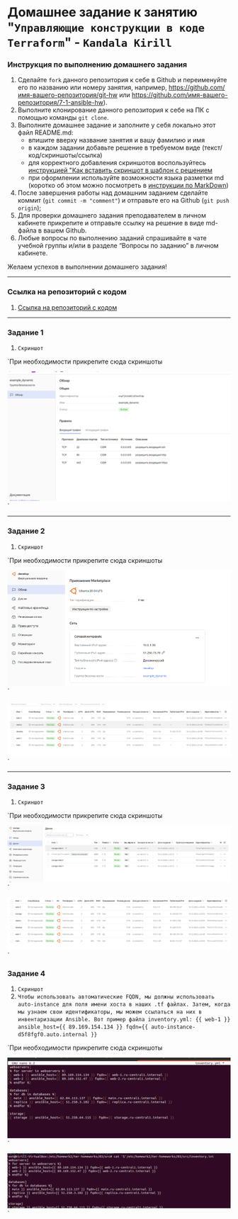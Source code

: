 # Домашнее задание к занятию "`Управляющие конструкции в коде Terraform`" - `Kandala Kirill`


### Инструкция по выполнению домашнего задания

   1. Сделайте `fork` данного репозитория к себе в Github и переименуйте его по названию или номеру занятия, например, https://github.com/имя-вашего-репозитория/git-hw или  https://github.com/имя-вашего-репозитория/7-1-ansible-hw).
   2. Выполните клонирование данного репозитория к себе на ПК с помощью команды `git clone`.
   3. Выполните домашнее задание и заполните у себя локально этот файл README.md:
      - впишите вверху название занятия и вашу фамилию и имя
      - в каждом задании добавьте решение в требуемом виде (текст/код/скриншоты/ссылка)
      - для корректного добавления скриншотов воспользуйтесь [инструкцией "Как вставить скриншот в шаблон с решением](https://github.com/netology-code/sys-pattern-homework/blob/main/screen-instruction.md)
      - при оформлении используйте возможности языка разметки md (коротко об этом можно посмотреть в [инструкции  по MarkDown](https://github.com/netology-code/sys-pattern-homework/blob/main/md-instruction.md))
   4. После завершения работы над домашним заданием сделайте коммит (`git commit -m "comment"`) и отправьте его на Github (`git push origin`);
   5. Для проверки домашнего задания преподавателем в личном кабинете прикрепите и отправьте ссылку на решение в виде md-файла в вашем Github.
   6. Любые вопросы по выполнению заданий спрашивайте в чате учебной группы и/или в разделе “Вопросы по заданию” в личном кабинете.
   
Желаем успехов в выполнении домашнего задания!
   
---
### Ссылка на репозиторий с кодом

1. [Ссылка на репозиторий с кодом](https://github.com/wintercomesX/ter-homeworks03_code)

---

### Задание 1

1. `Скриншот`

`При необходимости прикрепитe сюда скриншоты

![1](https://github.com/wintercomesX/ter-homeworks03/blob/main/ter-homeworks03/img/1.PNG)`


---

### Задание 2

1. `Скриншот`

`При необходимости прикрепитe сюда скриншоты

![1](https://github.com/wintercomesX/ter-homeworks03/blob/main/ter-homeworks03/img/2.PNG)`

![1](https://github.com/wintercomesX/ter-homeworks03/blob/main/ter-homeworks03/img/3.PNG)`


---

### Задание 3

1. `Скриншот`


`При необходимости прикрепитe сюда скриншоты

![1](https://github.com/wintercomesX/ter-homeworks03/blob/main/ter-homeworks03/img/3.0.PNG)`

![1](https://github.com/wintercomesX/ter-homeworks03/blob/main/ter-homeworks03/img/3.1.PNG)`

### Задание 4

1. `Скриншот`
2. `Чтобы использовать автоматические FQDN, мы должны использовать auto-instance для поля имени хоста в наших .tf файлах. Затем, когда мы узнаем свои идентификаторы, мы можем ссылаться на них в инвентаризации Ansible. Вот пример файла inventory.yml: {{ web-1 }} ansible_host={{ 89.169.154.134 }} fqdn={{ auto-instance-d5f8fgf0.auto.internal }} `

`При необходимости прикрепитe сюда скриншоты

![1](https://github.com/wintercomesX/ter-homeworks03/blob/main/ter-homeworks03/img/4.PNG)`

![1](https://github.com/wintercomesX/ter-homeworks03/blob/main/ter-homeworks03/img/4.1.PNG)`
